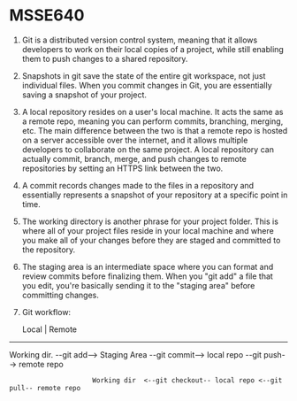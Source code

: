 # MSSE640
1. Git is a distributed version control system, meaning that it allows developers to work on their local copies of a project, while still enabling them to push changes to a shared repository.

2. Snapshots in git save the state of the entire git workspace, not just individual files. When you commit changes in Git, you are essentially saving a snapshot of your project.

3. A local repository resides on a user's local machine. It acts the same as a remote repo, meaning you can perform commits, branching, merging, etc. The main difference between the two is that a remote repo is hosted on a server accessible over the internet, and it allows multiple developers to collaborate on the same project. A local repository can actually commit, branch, merge, and push changes to remote repositories by setting an HTTPS link between the two.

4. A commit records changes made to the files in a repository and essentially represents a snapshot of your repository at a specific point in time.

5. The working directory is another phrase for your project folder. This is where all of your project files reside in your local machine and where you make all of your changes before they are staged and committed to the repository.

6. The staging area is an intermediate space where you can format and review commits before finalizing them. When you "git add" a file that you edit, you're basically sending it to the "staging area" before committing changes.

7. Git workflow:

    Local                                                                 | Remote
----------------------------------------------------------------------------------------------
Working dir. --git add--> Staging Area --git commit--> local repo --git push--> remote repo

                         Working dir  <--git checkout-- local repo <--git pull-- remote repo
